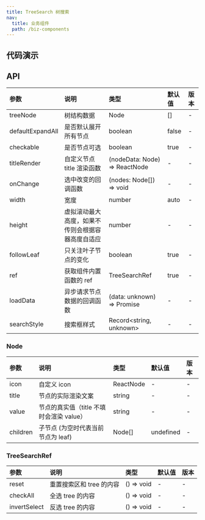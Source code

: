 ```yaml
---
title: TreeSearch 树搜索
nav:
  title: 业务组件
  path: /biz-components
---
```


## 代码演示

<code src="./demo/basic.tsx" title="基本"></code>

<code src="./demo/customTitle.tsx" title="自定义节点 title"></code>

<code src="./demo/virtual.tsx" title="虚拟滚动"></code>

## API

| 参数 | 说明 | 类型 | 默认值 | 版本 |
| :-- | :-- | :-- | :-- | :-- |
| treeNode | 树结构数据 | Node | [] | - |
| defaultExpandAll | 是否默认展开所有节点 | boolean | false | - |
| checkable | 是否节点可选 | boolean | true | - |
| titleRender | 自定义节点 title 渲染函数 | (nodeData: Node) => ReactNode | - | - |
| onChange | 选中改变的回调函数 | (nodes: Node[]) => void | - | - |
| width | 宽度 | number | auto | - |
| height | 虚拟滚动最大高度，如果不传则会根据容器高度自适应 | number | - | - |
| followLeaf | 只关注叶子节点的变化 | boolean | true | - |
| ref | 获取组件内置函数的 ref | TreeSearchRef | true | - |
| loadData | 异步请求节点数据的回调函数 | (data: unknown) => Promise<void> | - | - |
| searchStyle | 搜索框样式 | Record<string, unknown> | - | - |

### Node

| 参数     | 说明                                     | 类型      | 默认值    | 版本 |
| :------- | :--------------------------------------- | :-------- | :-------- | :--- |
| icon     | 自定义 icon                              | ReactNode | -         | -    |
| title    | 节点的实际渲染文案                       | string    | -         | -    |
| value    | 节点的真实值（title 不填时会渲染 value） | string    | -         | -    |
| children | 子节点 (为空时代表当前节点为 leaf)       | Node[]    | undefined | -    |

### TreeSearchRef

| 参数         | 说明                     | 类型       | 默认值 | 版本 |
| :----------- | :----------------------- | :--------- | :----- | :--- |
| reset        | 重置搜索区和 tree 的内容 | () => void | -      | -    |
| checkAll     | 全选 tree 的内容         | () => void | -      | -    |
| invertSelect | 反选 tree 的内容         | () => void | -      | -    |
